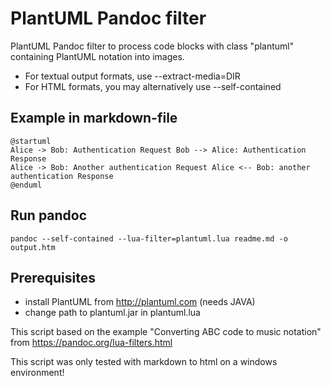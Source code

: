 # PlantUML Pandoc filter
PlantUML Pandoc filter to process code blocks with class "plantuml" containing PlantUML notation into images.

* For textual output formats, use --extract-media=DIR
* For HTML formats, you may alternatively use --self-contained

## Example in markdown-file
```plantuml
@startuml
Alice -> Bob: Authentication Request Bob --> Alice: Authentication Response
Alice -> Bob: Another authentication Request Alice <-- Bob: another authentication Response
@enduml
```
## Run pandoc
```
pandoc --self-contained --lua-filter=plantuml.lua readme.md -o output.htm
```

## Prerequisites
* install PlantUML from http://plantuml.com (needs JAVA)
* change path to plantuml.jar in plantuml.lua


This script based on the example "Converting ABC code to music notation" from https://pandoc.org/lua-filters.html

This script was only tested with markdown to html on a windows environment!
